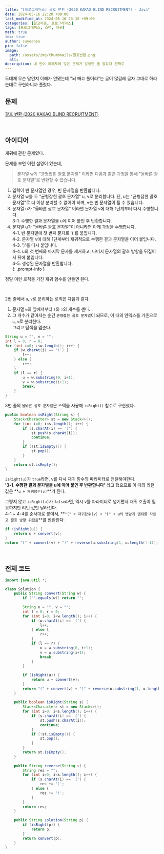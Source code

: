 ```yaml
---
title: "[프로그래머스] 괄호 변환 (2020 KAKAO BLIND RECRUITMENT) - Java"
date: 2024-05-16 22:20 +09:00
last_modified_at: 2024-05-16 23:10 +09:00
categories: [알고리즘, 프로그래머스]
tags: [프로그래머스, 스택, 재귀]
math: true
toc: true
author: suyeonsu
pin: false
image:
  path: /assets/img/thumbnails/괄호변환.png
  alt: 
description: 내 언어 이해도에 많은 문제가 발생한 줄 알았다 진짜로
---
```


도대체 무슨 말인지 이해가 안됐는데 "뇌 빼고 풀어라"는 글이 많길래 글자 그대로 하라는대로 구현하니까 풀렸다.

## 문제

[괄호 변환 (2020 KAKAO BLIND RECRUITMENT)](https://school.programmers.co.kr/learn/courses/30/lessons/60058)

<br>

## 아이디어

재귀에 관한 문제였다.  

문제를 보면 이런 설명이 있는데,

>문자열 w가 "균형잡힌 괄호 문자열" 이라면 다음과 같은 과정을 통해 "올바른 괄호 문자열"로 변환할 수 있습니다.
1. 입력이 빈 문자열인 경우, 빈 문자열을 반환합니다. 
2. 문자열 w를 두 "균형잡힌 괄호 문자열" u, v로 분리합니다. 단, u는 "균형잡힌 괄호 문자열"로 더 이상 분리할 수 없어야 하며, v는 빈 문자열이 될 수 있습니다.  
3. 문자열 u가 "올바른 괄호 문자열" 이라면 문자열 v에 대해 1단계부터 다시 수행합니다.  
  3-1. 수행한 결과 문자열을 u에 이어 붙인 후 반환합니다.  
4. 문자열 u가 "올바른 괄호 문자열"이 아니라면 아래 과정을 수행합니다.  
  4-1. 빈 문자열에 첫 번째 문자로 '('를 붙입니다.  
  4-2. 문자열 v에 대해 1단계부터 재귀적으로 수행한 결과 문자열을 이어 붙입니다.  
  4-3. ')'를 다시 붙입니다.  
  4-4. u의 첫 번째와 마지막 문자를 제거하고, 나머지 문자열의 괄호 방향을 뒤집어서 뒤에 붙입니다.  
  4-5. 생성된 문자열을 반환합니다.  
{: .prompt-info }

정말 이런 로직을 가진 재귀 함수를 만들면 된다.

<br>

2번 줄에서 `u`, `v`로 분리하는 로직은 다음과 같다.
1. 문자열 `w`의 앞에서부터 `(`와 `)`의 개수를 센다.  
2. 그 개수가 같아지는 순간 `균형잡힌 괄호 문자열`이 되므로, 이 때의 인덱스를 기준으로 `u`, `v`로 분리한다.  
그리고 탐색을 멈춘다.  

```java
String u = "", v = "";
int l = 0, r = 0;
for (int i=0; i<w.length(); i++) {
    if (w.charAt(i) == '(') {
        l++;
    } else {
        r++;
    }
    if (l == r) {
        u = w.substring(0, i+1);
        v = w.substring(i+1);
        break;
    }
}
```

3번 줄의 `올바른 괄호 문자열`은 스택을 사용해 `isRight()` 함수로 구현했다.
```java
public boolean isRight(String s) {
    Stack<Character> st = new Stack<>();
    for (int i=0; i<s.length(); i++) {
        if (s.charAt(i) == '(') {
            st.push(s.charAt(i));
            continue;
        }
        if (!st.isEmpty()) {
            st.pop();
        }
    }
    return st.isEmpty();
}
```

`isRight(u)`가 `true`라면, v를 다시 재귀 함수의 파라미터로 전달해야한다.  
**'3-1. 수행한 결과 문자열을 u에 이어 붙인 후 반환합니다'** 라고 했으므로 이 때의 리턴 값은 **`u + 재귀함수(v)`**가 된다.

그렇지 않고 `isRight(u)`가 `false`라면, 역시 v를 파라미터로 넘기면서 재귀 호출이 필요하지만 리턴 값만 달라진다.  
4-1 ~ 4-4를 순서대로 붙여서, **`"(" + 재귀함수(v) + ")" + u의 맨앞과 맨뒤를 자르고 괄호 방향 뒤집음`**를 반환한다.
```java
if (isRight(u)) {
    return u + convert(v);
}
return "(" + convert(v) + ")" + reverse(u.substring(1, u.length()-1));
```

<br>

## 전체 코드

```java
import java.util.*;

class Solution {
    public String convert(String w) {
        if ("".equals(w)) return "";
        
        String u = "", v = "";
        int l = 0, r = 0;
        for (int i=0; i<w.length(); i++) {
            if (w.charAt(i) == '(') {
                l++;
            } else {
                r++;
            }
            if (l == r) {
                u = w.substring(0, i+1);
                v = w.substring(i+1);
                break;
            }
        }
        
        if (isRight(u)) {
            return u + convert(v);
        }
        return "(" + convert(v) + ")" + reverse(u.substring(1, u.length()-1));
    }
    
    public boolean isRight(String s) {
        Stack<Character> st = new Stack<>();
        for (int i=0; i<s.length(); i++) {
            if (s.charAt(i) == '(') {
                st.push(s.charAt(i));
                continue;
            }
            if (!st.isEmpty()) {
                st.pop();
            }
        }
        return st.isEmpty();
    }
    
    public String reverse(String s) {
        String res = "";
        for (int i=0; i<s.length(); i++) {
            if (s.charAt(i) == '(') {
                res += ')';
            } else {
                res += '(';
            }
        }
        return res;
    }
    
    public String solution(String p) {
        if (isRight(p)) {
            return p;
        }
        return convert(p);
    }
}
```